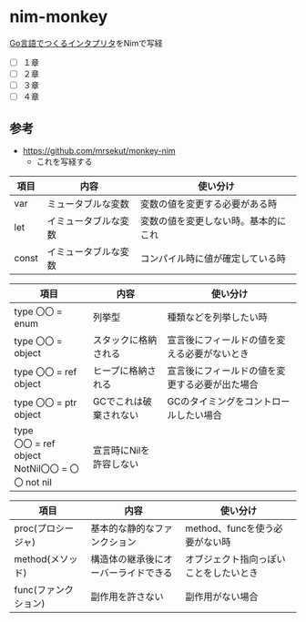 # nim-monkey

[Go言語でつくるインタプリタ](https://www.oreilly.co.jp/books/9784873118222/)をNimで写経

- [ ] １章
- [ ] ２章
- [ ] ３章
- [ ] ４章
## 参考

* https://github.com/mrsekut/monkey-nim
  * これを写経する　

|項目|内容|使い分け|
|---|---|---|
|var|ミュータブルな変数|変数の値を変更する必要がある時|
|let|イミュータブルな変数|変数の値を変更しない時。基本的にこれ|
|const|イミュータブルな変数|コンパイル時に値が確定している時|


|項目|内容|使い分け|
|---|---|---|
|type 〇〇 = enum|列挙型|種類などを列挙したい時|
|type 〇〇 = object|スタックに格納される|宣言後にフィールドの値を変える必要がないとき|
|type 〇〇 = ref object|ヒープに格納される|宣言後にフィールドの値を変更する必要が出た場合|
|type 〇〇 = ptr object|GCでこれは破棄されない|GCのタイミングをコントロールしたい場合|
|type <br>  〇〇 = ref object<br>  NotNil〇〇 = 〇〇 not nil|宣言時にNilを許容しない||

|項目|内容|使い分け|
|---|---|---|
|proc(プロシージャ)|基本的な静的なファンクション|method、funcを使う必要がない時|
|method(メソッド)|構造体の継承後にオーバーライドできる|オブジェクト指向っぽいことをしたいとき|
|func(ファンクション)|副作用を許さない|副作用がない場合|


